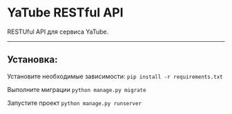 # YaTube RESTful API

RESTUful API для сервиса YaTube.

____

Установка:
-----------

Установите необходимые зависимости: ```pip install -r requirements.txt```

Выполните миграции ```python manage.py migrate```

Запустите проект ```python manage.py runserver```

